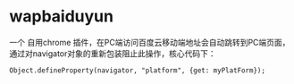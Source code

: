 # wapbaiduyun


一个 自用chrome 插件，在PC端访问百度云移动端地址会自动跳转到PC端页面，通过对navigator对象的重新包装阻止此操作，核心代码下：

```
Object.defineProperty(navigator, "platform", {get: myPlatForm});

```
